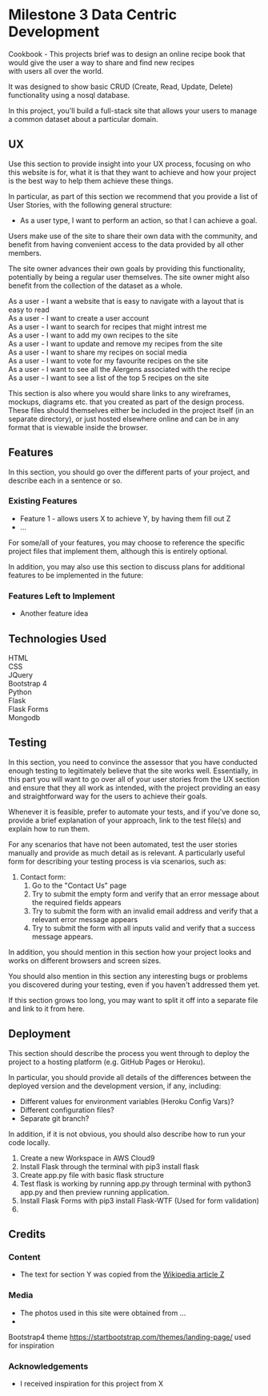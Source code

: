 # Milestone 3 Data Centric Development   

Cookbook - This projects brief was to design an online recipe book that would give the user a way to share and find new recipes  
with users all over the world. 

It was designed to show basic CRUD (Create, Read, Update, Delete) functionality using a nosql database.  

In this project, you'll build a full-stack site that allows your users to manage a common dataset about a particular domain. 

## UX
 
Use this section to provide insight into your UX process, focusing on who this website is for, what it is that they want to achieve and how your project is the best way to help them achieve these things.

In particular, as part of this section we recommend that you provide a list of User Stories, with the following general structure:
- As a user type, I want to perform an action, so that I can achieve a goal.

Users make use of the site to share their own data with the community, and benefit from having convenient access to the data provided by all other members.

The site owner advances their own goals by providing this functionality, potentially by being a regular user themselves. The site owner might also benefit from the collection of the dataset as a whole.

As a user - I want a website that is easy to navigate with a layout that is easy to read  
As a user - I want to create a user account  
As a user - I want to search for recipes that might intrest me  
As a user - I want to add my own recipes to the site  
As a user - I want to update and remove my recipes from the site  
As a user - I want to share my recipes on social media  
As a user - I want to vote for my favourite recipes on the site  
As a user - I want to see all the Alergens associated with the recipe  
As a user - I want to see a list of the top 5 recipes on the site  


This section is also where you would share links to any wireframes, mockups, diagrams etc. that you created as part of the design process. These files should themselves either be included in the project itself (in an separate directory), or just hosted elsewhere online and can be in any format that is viewable inside the browser.

## Features

In this section, you should go over the different parts of your project, and describe each in a sentence or so.
 
### Existing Features
- Feature 1 - allows users X to achieve Y, by having them fill out Z
- ...

For some/all of your features, you may choose to reference the specific project files that implement them, although this is entirely optional.

In addition, you may also use this section to discuss plans for additional features to be implemented in the future:

### Features Left to Implement
- Another feature idea

## Technologies Used

HTML  
CSS  
JQuery  
Bootstrap 4  
Python  
Flask  
Flask Forms  
Mongodb  



## Testing

In this section, you need to convince the assessor that you have conducted enough testing to legitimately believe that the site works well. Essentially, in this part you will want to go over all of your user stories from the UX section and ensure that they all work as intended, with the project providing an easy and straightforward way for the users to achieve their goals.

Whenever it is feasible, prefer to automate your tests, and if you've done so, provide a brief explanation of your approach, link to the test file(s) and explain how to run them.

For any scenarios that have not been automated, test the user stories manually and provide as much detail as is relevant. A particularly useful form for describing your testing process is via scenarios, such as:

1. Contact form:
    1. Go to the "Contact Us" page
    2. Try to submit the empty form and verify that an error message about the required fields appears
    3. Try to submit the form with an invalid email address and verify that a relevant error message appears
    4. Try to submit the form with all inputs valid and verify that a success message appears.

In addition, you should mention in this section how your project looks and works on different browsers and screen sizes.

You should also mention in this section any interesting bugs or problems you discovered during your testing, even if you haven't addressed them yet.

If this section grows too long, you may want to split it off into a separate file and link to it from here.

## Deployment

This section should describe the process you went through to deploy the project to a hosting platform (e.g. GitHub Pages or Heroku).

In particular, you should provide all details of the differences between the deployed version and the development version, if any, including:
- Different values for environment variables (Heroku Config Vars)?
- Different configuration files?
- Separate git branch?

In addition, if it is not obvious, you should also describe how to run your code locally.


1.  Create a new Workspace in AWS Cloud9  
2.  Install Flask through the terminal with pip3 install flask  
3.  Create app.py file with basic flask structure 
4.  Test flask is working by running app.py through terminal with python3 app.py and then preview running application. 
5.  Install Flask Forms with pip3 install Flask-WTF (Used for form validation)
5.  


## Credits

### Content
- The text for section Y was copied from the [Wikipedia article Z](https://en.wikipedia.org/wiki/Z)

### Media
- The photos used in this site were obtained from ...
- 
Bootstrap4 theme https://startbootstrap.com/themes/landing-page/ used for inspiration  

### Acknowledgements

- I received inspiration for this project from X